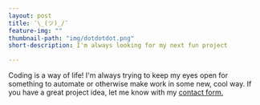 ```yaml
---
layout: post
title: ¯\_(ツ)_/¯
feature-img: ""
thumbnail-path: "img/dotdotdot.png"
short-description: I'm always looking for my next fun project

---
```

Coding is a way of life! I'm always trying to keep my eyes open for something to automate or otherwise make work in some new, cool way. If you have a great project idea, let me know with my <a href="bumgardnera07.github.io/contact">contact form.</a>
